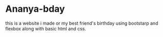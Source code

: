 # Ananya-bday
this is a website i made or my best friend's birthday using bootstarp and flexbox along with basic html and css.
